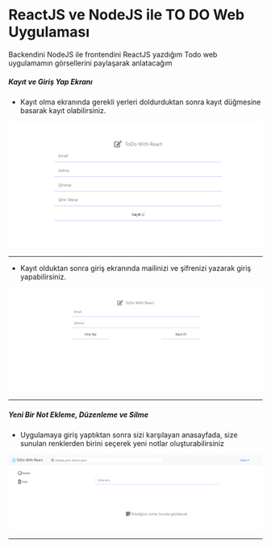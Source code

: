 <h1>ReactJS ve NodeJS ile TO DO Web Uygulaması</h1>

<p>Backendini NodeJS ile frontendini ReactJS yazdığım Todo web uygulamamın görsellerini paylaşarak anlatacağım</p>

<h5>Kayıt ve Giriş Yap Ekranı </h5>
<ul>
  <li>
    <p>Kayıt olma ekranında gerekli yerleri doldurduktan sonra kayıt düğmesine basarak kayıt olabilirsiniz.</p>
  </li>
</ul>
<img src="https://github.com/erkangcmn/ToDoWithReact/blob/main/src/img/todo-register.png"><br><hr>
<ul>
  <li>
    <p>Kayıt olduktan sonra giriş ekranında mailinizi ve şifrenizi yazarak giriş yapabilirsiniz.</p>
  </li>
</ul>
<img src="https://github.com/erkangcmn/ToDoWithReact/blob/main/src/img/todo.png"><br><hr>


<h5>Yeni Bir Not Ekleme, Düzenleme ve Silme</h5>

<ul>
  <li>
    <p>Uygulamaya giriş yaptıktan sonra sizi karşılayan anasayfada, size sunulan renklerden birini seçerek yeni notlar oluşturabilirsiniz</p>
  </li>
</ul>
<img src="https://github.com/erkangcmn/ToDoWithReact/blob/main/src/img/todo-1.png"><br><hr>


